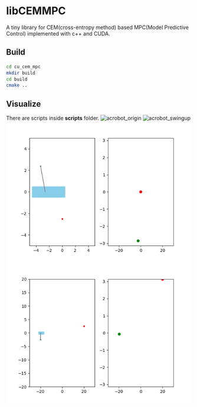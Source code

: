 # libCEMMPC
A tiny library for CEM(cross-entropy method) based MPC(Model Predictive Control) implemented with c++ and CUDA.

## Build
```bash
cd cu_cem_mpc
mkdir build
cd build
cmake ..
```
## Visualize
There are scripts inside **scripts** folder.
![acrobot_origin](cu_cem_mpc/imgs/acrobot/origin.gif)
![acrobot_swingup](cu_cem_mpc/imgs/acrobot/swingup.gif)
![cartpole_origin](cu_cem_mpc/imgs/cartpole/origin.gif)
![cartpole_swingup](cu_cem_mpc/imgs/cartpole/swingup.gif)

